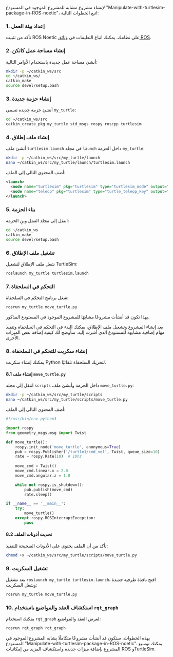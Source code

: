 لإنشاء مشروع مشابه للمشروع الموجود في المستودع "Manipulate-with-turtlesim-package-in-ROS-noetic"، اتبع الخطوات التالية:

### 1. إعداد بيئة العمل
تأكد من تثبيت ROS Noetic على نظامك. يمكنك اتباع التعليمات في [وثائق ROS](http://wiki.ros.org/noetic/Installation).

### 2. إنشاء مساحة عمل كاتكن
أنشئ مساحة عمل جديدة باستخدام الأوامر التالية:
```sh
mkdir -p ~/catkin_ws/src
cd ~/catkin_ws/
catkin_make
source devel/setup.bash
```

### 3. إنشاء حزمة جديدة
أنشئ حزمة جديدة تسمى `my_turtle`:
```sh
cd ~/catkin_ws/src
catkin_create_pkg my_turtle std_msgs rospy roscpp turtlesim
```

### 4. إنشاء ملف إطلاق
أنشئ ملف `turtlesim.launch` في مجلد `launch` داخل الحزمة `my_turtle`:
```sh
mkdir -p ~/catkin_ws/src/my_turtle/launch
nano ~/catkin_ws/src/my_turtle/launch/turtlesim.launch
```

أضف المحتوى التالي إلى الملف:
```xml
<launch>
  <node name="turtlesim" pkg="turtlesim" type="turtlesim_node" output="screen"/>
  <node name="teleop" pkg="turtlesim" type="turtle_teleop_key" output="screen"/>
</launch>
```

### 5. بناء الحزمة
انتقل إلى مجلد العمل وبنِ الحزمة:
```sh
cd ~/catkin_ws
catkin_make
source devel/setup.bash
```

### 6. تشغيل ملف الإطلاق
شغل ملف الإطلاق لتشغيل TurtleSim:
```sh
roslaunch my_turtle turtlesim.launch
```

### 7. التحكم في السلحفاة
شغل برنامج التحكم في السلحفاة:
```sh
rosrun my_turtle move_turtle.py
```

بهذا تكون قد أنشأت مشروعًا مشابهًا للمشروع الموجود في المستودع المذكور.




بعد إنشاء المشروع وتشغيل ملف الإطلاق، يمكنك البدء في التحكم في السلحفاة وتنفيذ مهام إضافية مشابهة للمستودع الذي أشرت إليه. سأوضح لك كيفية إضافة بعض الميزات الأخرى.

### 8. إنشاء سكربت للتحكم في السلحفاة
يمكنك إنشاء سكربت Python لتحريك السلحفاة تلقائيًا.

#### 8.1 إنشاء ملف `move_turtle.py`
انتقل إلى مجلد `scripts` داخل الحزمة وأنشئ ملف `move_turtle.py`:
```sh
mkdir -p ~/catkin_ws/src/my_turtle/scripts
nano ~/catkin_ws/src/my_turtle/scripts/move_turtle.py
```

أضف المحتوى التالي إلى الملف:
```python
#!/usr/bin/env python3

import rospy
from geometry_msgs.msg import Twist

def move_turtle():
    rospy.init_node('move_turtle', anonymous=True)
    pub = rospy.Publisher('/turtle1/cmd_vel', Twist, queue_size=10)
    rate = rospy.Rate(10)  # 10hz
    
    move_cmd = Twist()
    move_cmd.linear.x = 2.0
    move_cmd.angular.z = 1.0

    while not rospy.is_shutdown():
        pub.publish(move_cmd)
        rate.sleep()

if __name__ == '__main__':
    try:
        move_turtle()
    except rospy.ROSInterruptException:
        pass
```

#### 8.2 تحديث أذونات الملف
تأكد من أن الملف يحتوي على الأذونات الصحيحة للتنفيذ:
```sh
chmod +x ~/catkin_ws/src/my_turtle/scripts/move_turtle.py
```

### 9. تشغيل السكربت
بعد تشغيل `roslaunch my_turtle turtlesim.launch`، افتح نافذة طرفية جديدة وشغل السكربت:
```sh
rosrun my_turtle move_turtle.py
```

### 10. استكشاف العقد والمواضيع باستخدام `rqt_graph`
يمكنك استخدام `rqt_graph` لعرض العقد والمواضيع:
```sh
rosrun rqt_graph rqt_graph
```

بهذه الخطوات، ستكون قد أنشأت مشروعًا متكاملًا يشابه المشروع الموجود في المستودع "Manipulate-with-turtlesim-package-in-ROS-noetic". يمكنك توسيع المشروع بإضافة ميزات جديدة واستكشاف المزيد من إمكانيات ROS وTurtleSim.
